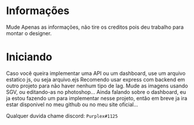 # Informações
<p>
  Mude Apenas as informações, não tire os creditos pois deu trabalho para montar o designer.
</p>

# Iniciando
<p> Caso você queira implementar uma API ou um dashboard, use um arquivo estatico js, ou seja arquivo.ejs
Recomendo usar express com backend em outro projeto para não haver nenhum tipo de lag.
Mude as imagens usando SGV, ou editando-as no photoshop...
Ainda falando sobre o dashboard, eu ja estou fazendo um para implementar nesse projeto, então em breve ja ira estar disponivel no meu github ou no meu site oficial...
</p> 

Qualquer duvida chame discord: ``Purplex#1125``
